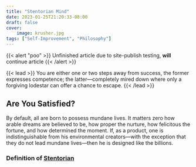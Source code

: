 ```yaml
---
title: "Stentorian Mind"
date: 2023-01-25T21:20:33-08:00
draft: false
cover:
    image: krusher.jpg
tags: ["Self-Improvement", "Philosophy"] 
---
```

{{< alert "poo" >}}
Unfinished article due to site-publish testing, **will** continue article
{{< /alert >}}

{{< lead >}}
You are either one or two steps away from success, the former expresses competence; the latter—completely mired down where only a forgiving lodestar can offer a chance to escape.
{{< /lead >}}

## Are You Satisfied?
By default, all are born to possess mundane lives. It matters zero how arable dreams are believed to be, how proper the nurture, how felicitous the fortune, and how determined the moment. If, as a product, one is indistinguishable from his environmental creators—with the exception that they do not lead mundane lives—then he is designed like the billions.

### Definition of [Stentorian](https://www.vocabulary.com/dictionary/stentorian)
